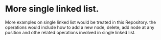 # More single linked list.
More examples on single linked list would be treated in this Repository. the operations would include how to add a new node, delete, add node at any position and othe related operations involved in single linked list.

